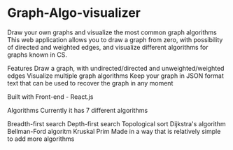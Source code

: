 # Graph-Algo-visualizer

Draw your own graphs and visualize the most common graph algorithms
This web application allows you to draw a graph from zero, with possibility of directed and weighted edges, and visualize different algorithms for graphs known in CS.

Features
Draw a graph, with undirected/directed and unweighted/weighted edges
Visualize multiple graph algorithms
Keep your graph in JSON format text that can be used to recover the graph in any moment

Built with
Front-end - React.js

Algorithms
Currently it has 7 different algorithms

Breadth-first search
Depth-first search
Topological sort
Dijkstra's algorithm
Bellman-Ford algoritm
Kruskal
Prim
Made in a way that is relatively simple to add more algorithms
